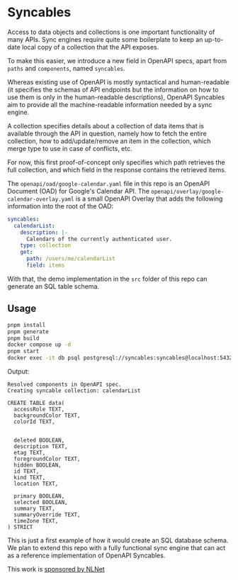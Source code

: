 # Syncables

Access to data objects and collections is one important functionality of many APIs. Sync engines require quite some boilerplate to keep an up-to-date local copy of a collection that the API exposes.

To make this easier, we introduce a new field in OpenAPI specs, apart from `paths` and `components`, named `syncables`.

Whereas existing use of OpenAPI is mostly syntactical and human-readable (it specifies the schemas of API endpoints but the information on how to use them is only in the human-readable descriptions), OpenAPI Syncables aim to provide all the machine-readable information needed by a sync engine.

A collection specifies details about a collection of data items that is available through the API in question,
namely how to fetch the entire collection, how to add/update/remove an item in the collection, which merge type to use in case of conflicts, etc.

For now, this first proof-of-concept only specifies which path retrieves the full collection, and which field in the response contains the retrieved items.

The `openapi/oad/google-calendar.yaml` file in this repo is an OpenAPI Document (OAD) for Google's Calendar API.
The `openapi/overlay/google-calendar-overlay.yaml` is a small OpenAPI Overlay that adds the following information into the root of the OAD:
```yaml
syncables:
  calendarList:
    description: |-
      Calendars of the currently authenticated user.
    type: collection
    get:
      path: /users/me/calendarList
      field: items
```
With that, the demo implementation in the `src` folder of this repo can generate an SQL table schema.

## Usage
```sh
pnpm install
pnpm generate
pnpm build
docker compose up -d
pnpm start
docker exec -it db psql postgresql://syncables:syncables@localhost:5432/syncables
```
Output:
```
Resolved components in OpenAPI spec.
Creating syncable collection: calendarList

CREATE TABLE data(
  accessRole TEXT,
  backgroundColor TEXT,
  colorId TEXT,
  
  
  deleted BOOLEAN,
  description TEXT,
  etag TEXT,
  foregroundColor TEXT,
  hidden BOOLEAN,
  id TEXT,
  kind TEXT,
  location TEXT,
  
  primary BOOLEAN,
  selected BOOLEAN,
  summary TEXT,
  summaryOverride TEXT,
  timeZone TEXT,
) STRICT
```
This is just a first example of how it would create an SQL database schema. We plan to extend this repo with a fully functional sync engine that can act as a reference implementation of OpenAPI Syncables.

This work is [sponsored by NLNet](https://nlnet.nl/project/TUBS/)
